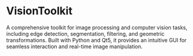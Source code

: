 # VisionToolkit
A comprehensive toolkit for image processing and computer vision tasks, including edge detection, segmentation, filtering, and geometric transformations. Built with Python and Qt5, it provides an intuitive GUI for seamless interaction and real-time image manipulation.
